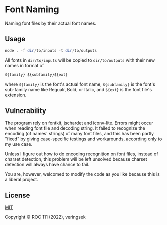 # Font Naming

Naming font files by their actual font names.

## Usage

```powershell
node . -f dir/to/inputs -t dir/to/outputs
```

All fonts in `dir/to/inputs` will be copied to `dir/to/outputs` with their new names in format of

```js
${family} ${subfamily}${ext}
```

where `${family}` is the font's actual font name, `${subfamily}` is the font's sub-family name like Regualr, Bold, or Italic, and `${ext}` is the font file's extension.

## Vulnerability

The program rely on fontkit, jschardet and iconv-lite. Errors might occur when reading font file and decoding string. It failed to recognize the encoding (of names' strings) of many font files, and this has been partly "fixed" by giving case-specific testings and workarounds, according only to my use case.

Unless I figure out how to do encoding recognition on font files, instead of charset detection, this problem will be left unsolved because charset detection will always have chance to fail.

You are, however, welcomed to modify the code as you like because this is a liberal project.

## License

[MIT](http://opensource.org/licenses/MIT)

Copyright © ROC 111 (2022), veringsek